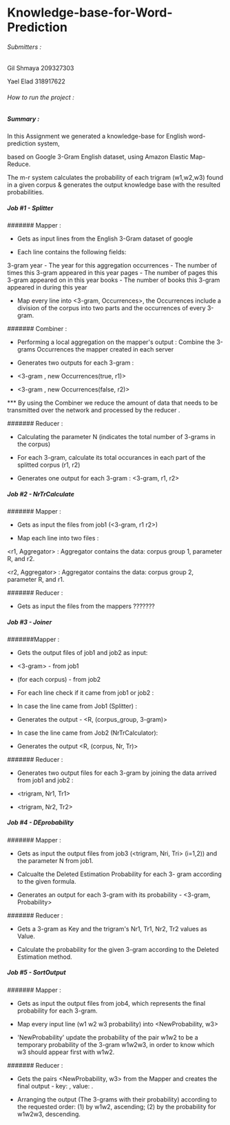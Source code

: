 # Knowledge-base-for-Word-Prediction

###### Submitters :

Gil Shmaya 209327303

Yael Elad 318917622



###### How to run the project :



##### Summary :
In this Assignment we generated a knowledge-base for English word-prediction system, 

based on Google 3-Gram English dataset, using Amazon Elastic Map-Reduce. 

The m-r system calculates the probability of each trigram (w1,w2,w3) found in a given corpus & generates the output knowledge base with the resulted probabilities.



##### Job #1 - Splitter 

####### Mapper :

- Gets as input lines from the English 3-Gram dataset of google 

* Each line contains the following fields:

3-gram 
year - The year for this aggregation
occurrences - The number of times this 3-gram appeared in this year
pages - The number of pages this 3-gram appeared on in this year
books - The number of books this 3-gram appeared in during this year

- Map every line into <3-gram, Occurrences>, the Occurrences include a division of the corpus into two parts and the occurrences of every 3-gram.

####### Combiner : 

- Performing a local aggregation on the mapper's output : Combine the 3-grams Occurrences the mapper created in each server

- Generates two outputs for each 3-gram :

* <3-gram , new Occurrences(true, r1)> 

* <3-gram , new Occurrences(false, r2)> 

*** By using the Combiner we reduce the amount of data that needs to be transmitted over the network and processed by the reducer .

####### Reducer :

- Calculating the parameter N (indicates the total number of 3-grams in the corpus)

- For each 3-gram, calculate its total occurances in each part of the splitted corpus (r1, r2) 

- Generates one output for each 3-gram : <3-gram, r1, r2>


##### Job #2 - NrTrCalculate 
 
####### Mapper :

- Gets as input the files from job1 (<3-gram, r1 r2>)

- Map each line into two files :

<r1, Aggregator> : Aggregator contains the data: corpus group 1, parameter R, and r2.

<r2, Aggregator> : Aggregator contains the data: corpus group 2, parameter R, and r1.

####### Reducer :

- Gets as input the files from the mappers ???????


##### Job #3 - Joiner 

#######Mapper :

- Gets the output files of job1 and job2 as input: 

* <3-gram> <r1> <r2>  - from job1 

* <R> <Nr> <Tr> (for each corpus) - from job2

- For each line check if it came from job1 or job2 :

* In case the line came from Job1 (Splitter) :

- Generates the output - <R, (corpus_group, 3-gram)>
 
* In case the line came from Job2 (NrTrCalculator):

- Generates the output <R, (corpus, Nr, Tr)>

####### Reducer :

- Generates two output files for each 3-gram by joining the data arrived from job1 and job2 :

* <trigram, Nr1, Tr1> 

* <trigram, Nr2, Tr2>


##### Job #4 - DEprobability

####### Mapper :

- Gets as input the output files from job3 (<trigram, Nri, Tri> (i=1,2)) and the parameter N from job1.

- Calcualte the Deleted Estimation Probability for each 3- gram according to the given formula.

- Generates an output for each 3-gram with its probability - <3-gram, Probability>

####### Reducer :

- Gets a 3-gram as Key and the trigram's Nr1, Tr1, Nr2, Tr2 values as Value.

- Calculate the probability for the given 3-gram according to the Deleted Estimation method.


##### Job #5 - SortOutput 

####### Mapper :

- Gets as input the output files from job4, which represents the final probability for each 3-gram.

- Map every input line (w1 w2 w3 probability) into <NewProbability, w3>

* 'NewProbability' update the probability of the pair w1w2 to be a temporary probability of the 3-gram w1w2w3, in order to know which w3 should appear first with w1w2.

####### Reducer :

- Gets the pairs <NewProbability, w3> from the Mapper and creates the final output - key: <w1w2w3> , value: <probability of trigram>.

* Arranging the output (The 3-grams with their probability) according to the requested order: (1) by w1w2, ascending; (2) by the probability for w1w2w3, descending.

